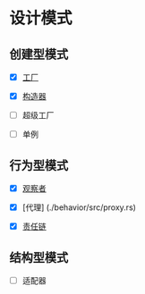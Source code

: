 # 设计模式

## 创建型模式
  - [x] [工厂](./creating/src/factory.rs)
  - [x] [构造器](./creating/src/builder.rs)
  - [ ] 超级工厂
  - [ ] 单例



## 行为型模式
  - [x] [观察者](./behavior/src/observer.rs)
  - [x] [代理]  (./behavior/src/proxy.rs)
  - [x] [责任链](./behavior/src/resbonsibility_chain.rs)



## 结构型模式
  - [ ] 适配器

